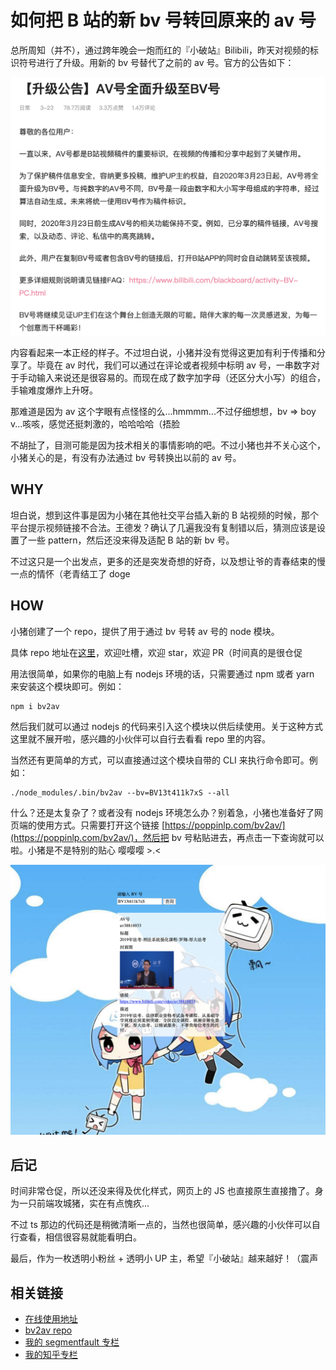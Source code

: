# 如何把 B 站的新 bv 号转回原来的 av 号

总所周知（并不），通过跨年晚会一炮而红的『小破站』Bilibili，昨天对视频的标识符号进行了升级。用新的 bv 号替代了之前的 av 号。官方的公告如下：

![](../resources/bv2av-1.png)

内容看起来一本正经的样子。不过坦白说，小猪并没有觉得这更加有利于传播和分享了。毕竟在 av 时代，我们可以通过在评论或者视频中标明 av 号，一串数字对于手动输入来说还是很容易的。而现在成了数字加字母（还区分大小写）的组合，手输难度爆炸上升呀。

那难道是因为 av 这个字眼有点怪怪的么...hmmmm...不过仔细想想，bv => boy v...咳咳，感觉还挺刺激的，哈哈哈哈（捂脸

不胡扯了，目测可能是因为技术相关的事情影响的吧。不过小猪也并不关心这个，小猪关心的是，有没有办法通过 bv 号转换出以前的 av 号。

## WHY

坦白说，想到这件事是因为小猪在其他社交平台插入新的 B 站视频的时候，那个平台提示视频链接不合法。王德发？确认了几遍我没有复制错以后，猜测应该是设置了一些 pattern，然后还没来得及适配 B 站的新 bv 号。

不过这只是一个出发点，更多的还是突发奇想的好奇，以及想让爷的青春结束的慢一点的情怀（老青结工了 doge

## HOW

小猪创建了一个 repo，提供了用于通过 bv 号转 av 号的 node 模块。

具体 repo 地址在[这里](https://github.com/poppinlp/bv2av)，欢迎吐槽，欢迎 star，欢迎 PR（时间真的是很仓促

用法很简单，如果你的电脑上有 nodejs 环境的话，只需要通过 npm 或者 yarn 来安装这个模块即可。例如：

```shell
npm i bv2av
```

然后我们就可以通过 nodejs 的代码来引入这个模块以供后续使用。关于这种方式这里就不展开啦，感兴趣的小伙伴可以自行去看看 repo 里的内容。

当然还有更简单的方式，可以直接通过这个模块自带的 CLI 来执行命令即可。例如：

```shell
./node_modules/.bin/bv2av --bv=BV13t411k7xS --all
```

什么？还是太复杂了？或者没有 nodejs 环境怎么办？别着急，小猪也准备好了网页端的使用方式。只需要打开这个链接 [https://poppinlp.com/bv2av/](https://poppinlp.com/bv2av/)，然后把 bv 号粘贴进去，再点击一下查询就可以啦。小猪是不是特别的贴心 嘤嘤嘤 >.<

![](../resources/bv2av-2.png)

## 后记

时间非常仓促，所以还没来得及优化样式，网页上的 JS 也直接原生直接撸了。身为一只前端攻城猪，实在有点愧疚...

不过 ts 那边的代码还是稍微清晰一点的，当然也很简单，感兴趣的小伙伴可以自行查看，相信很容易就能看明白。

最后，作为一枚透明小粉丝 + 透明小 UP 主，希望『小破站』越来越好！（震声

## 相关链接

- [在线使用地址](https://poppinlp.com/bv2av/)
- [bv2av repo](https://github.com/poppinlp/bv2av)
- [我的 segmentfault 专栏](https://segmentfault.com/blog/zxzfbz)
- [我的知乎专栏](https://zhuanlan.zhihu.com/zxzfbz)
